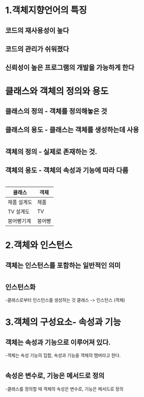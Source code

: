 #  1.객체지향언어의 특징
##  코드의 재사용성이 높다
##  코드의 관리가 쉬워졌다
##  신뢰성이 높은 프로그램의 개발을 가능하게 한다
#  
#  
#  클래스와 객체의 정의와 용도
##  클래스의 정의 - 객체를 정의해놓은 것
##  클래스의 용도 - 클래스는 객체를 생성하는데 사용
#  
##  객체의 정의 - 실제로 존재하는 것.
##  객체의 용도 - 객체의 속성과 기능에 따라 다름
#  
|클래스|객체|
|------|---|
|제품 설계도|제품|
|TV 설계도|TV|
|붕어빵기계|붕어빵|
#  
#  
#  2.객체와 인스턴스
##  객체는 인스턴스를 포함하는 일반적인 의미
#  
##  인스턴스화
-클래스로부터 인스턴스를 생성하는 것  클래스 -> 인스턴스 (객체)
#  
# 3.객체의 구성요소- 속성과 기능
## 객체는 속성과 기능으로 이루어져 있다.
-객체는 속성 기능의 집합, 속성과 기능을 객체의 멤버라고 한다.
#  
## 속성은 변수로, 기능은 메서드로 정의
-클래스를 정의할 때 객체의 속성은 변수로, 기능은 메서드로 정의


